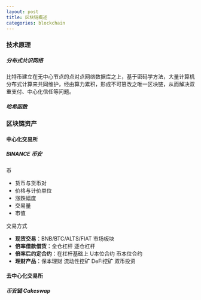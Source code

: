 ```yaml
---
layout: post
title: 区块链概述
categories: blockchain
---
```


### 技术原理

##### 分布式共识网络

比特币建立在无中心节点的点对点网络数据库之上，基于密码学方法，大量计算机分布式计算来共同维护，经由算力累积，形成不可篡改之唯一区块链，从而解决双重支付、中心化信任等问题。

##### 哈希函数



### 区块链资产

#### 中心化交易所

##### BINANCE 币安

币

- 货币与货币对
- 价格与计价单位
- 涨跌幅度
- 交易量
- 市值

交易方式

- **现货交易**：BNB/BTC/ALTS/FIAT 市场板块 
- **倍率借款借货**：全仓杠杆 逐仓杠杆
- **倍率后约定合约**：在杠杆基础上 U本位合约 币本位合约
- **理财产品**：保本理财 流动性挖矿 DeFi挖矿 双币投资

#### 去中心化交易所

##### 币安链 Cakeswap